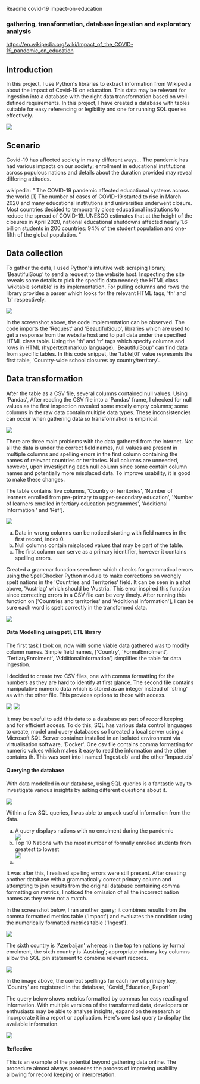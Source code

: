 Readme covid-19 impact-on-education

### gathering, transformation, database ingestion and exploratory analysis
https://en.wikipedia.org/wiki/Impact_of_the_COVID-19_pandemic_on_education

<h2> Introduction</h2>
<p>In this project, I use Python's libraries to extract information from Wikipedia about the impact of Covid-19 on education. This data may be relevant for ingestion into a database with the right data transformation based on well-defined requirements. In this project, I have created a database with tables suitable for easy referencing or legibility and one for running SQL queries effectively. </p>
<img src="assets/wikipedia_shot.png">

<h2> Scenario</h2>
<p>Covid-19 has affected society in many different ways... 
The pandemic has had various impacts on our society; enrollment in educational institutions across populous nations and details about the duration provided may reveal differing attitudes. </p>

<p> wikipedia: " The COVID-19 pandemic affected educational systems across the world.[1] The number of cases of COVID-19 started to rise in March 2020 and many educational institutions and universities underwent closure. Most countries decided to temporarily close educational institutions to reduce the spread of COVID-19. UNESCO estimates that at the height of the closures in April 2020, national educational shutdowns affected nearly 1.6 billion students in 200 countries: 94% of the student population and one-fifth of the global population. "</p>

<h2> Data collection</h2>
<p> To gather the data, I used Python's intuitive web scraping library, 'BeautifulSoup' to send a request to the website host. Inspecting the site reveals some details to pick the specific data needed; the HTML class 'wikitable sortable' is its implementation. For pulling columns and rows the library provides a parser which looks for the relevant HTML tags, 'th' and 'tr' respectively. </p>
<img src="assets/soup_script_!.jpg">

<p> In the screenshot above, the code implementation can be observed. The code imports the 'Request' and 'BeautifulSoup', libraries which are used to get a response from the website host and to pull data under the specified HTML class table. Using the 'th' and 'tr' tags which specify columns and rows in HTML (hypertext markup language), 'BeautifulSoup' can find data from specific tables. In this code snippet, the 'table[0]' value represents the first table, 'Country-wide school closures by country/territory'. </p>

<h2> Data transformation</h2>
<p>After the table as a CSV file, several columns contained null values. Using 'Pandas', 
After reading the CSV file into a 'Pandas' frame, I checked for null values as the first inspection revealed some mostly empty columns; some columns in the raw data contain multiple data types. These inconsistencies can occur when gathering data so transformation is empirical. </p>

<img src='assets/messy_data.png'>
<p> There are three main problems with the data gathered from the internet. Not all the data is under the correct field names, null values are present in multiple columns and spelling errors in the first column containing the names of relevant countries or territories. Null columns are unneeded, however, upon investigating each null column since some contain column names and potentially more misplaced data. To improve usability, it is good to make these changes. </p>
  
<p>The table contains five columns, 'Country or territories', 'Number of learners enrolled from pre-primary to upper-secondary education', 'Number of learners enrolled in tertiary education programmes', 'Additional Information ' and 'Ref'].</p>

<img src="assets/transit_data.png">
<ol type="a">
  <li>Data in wrong columns can be noticed starting with field names in the first record, index 0.</li>
  <li>Null columns contain misplaced values that may be part of the table. </li>
  <li>The first column can serve as a primary identifier, however it contains spelling errors.</li>
</ol>

<p> Created a grammar function seen here which checks for grammatical errors using the SpellChecker Python module to make corrections on wrongly spelt nations in the 'Countries and Territories' field. It can be seen in a shot above, 'Austriag' which should be 'Austria.' This error inspired this function since correcting errors in a CSV file can be very timely. After running this function on ['Countries and territories' and 'Additional information'], I can be sure each word is spelt correctly in the transformed data. </p>

<img src='assets/spellling_checker.png'>

<h4> Data Modelling using petl, ETL library </h4>
<p> The first task I took on, now with some viable data gathered was to modify column names. Simple field names, ['Country', 'FormalEnrolment', 'TertiaryEnrolment', 'AdditionalInformation'] simplifies the table for data ingestion. 
<p>I decided to create two CSV files, one with comma formatting for the numbers as they are hard to identify at first glance. The second file contains manipulative numeric data which is stored as an integer instead of 'string' as with the other file. This provides options to those with access.</p>
<img src='assets/to_database.png'>
<img src='assets/to_db.png'>
<p></p>

<p>It may be useful to add this data to a database as part of record keeping and for efficient access. To do this, SQL has various data control languages to create, model and query databases so I created a local server using a Microsoft SQL Server container installed in an isolated environment via virtualisation software, 'Docker'.
One csv file contains comma formatting for numeric values which makes it easy to read the information and the other contains th. This was sent into  I named 'Ingest.db' and the other 'Impact.db' </p> 

<h4>Querying the database</h4>
<p>With data modelled in our database, using SQL queries is a fantastic way to investigate various insights by asking different questions about it.</p>
<img src='assets/sql_query.png'>

<p>
  Within a few SQL queries, I was able to unpack useful information from the data. 
  <ol type='a'>
    <li>A query displays nations with no enrolment during the pandemic</li>
        <img src='assets/dbvis_q.png'>
    <li>Top 10 Nations with the most number of formally enrolled students from greatest to lowest </li>
        <img src='assets/identifier_wrong.png'>
    <li></li>
  </ol>
</p>

<p> It was after this, I realised spelling errors were still present. After creating another database with a grammatically correct primary column and attempting to join results from the original database containing comma formatting on metrics, I noticed the omission of all the incorrect nation names as they were not a match. </p>
<p> In the screenshot below, I ran another query; it combines results from the comma formatted metrics table ('Impact') and evaluates the condition using the numerically formatted metrics table ('Ingest'). </p>
<img src='assets/identifier_right.png'>
<p> The sixth country is 'Azerbaijan' whereas in the top ten nations by formal enrolment, the sixth country is 'Austriag'; appropriate primary key columns allow the SQL join statement to combine relevant records. </p>
<img src='assets/primary_key.png'>
<p> In the image above, the correct spellings for each row of primary key, 'Country' are registered in the database, 'Covid_Education_Report'</p>
<p>The query below shows metrics formatted by commas for easy reading of information. With multiple versions of the transformed data, developers or enthusiasts may be able to analyse insights, expand on the research or incorporate it in a report or application. 
Here's one last query to display the available information.</p>
<img src='final_query.png'>

<h4>Reflective </h4>
<p> This is an example of the potential beyond gathering data online. The procedure almost always precedes the process of improving usability allowing for record keeping or interpretation. </p>
